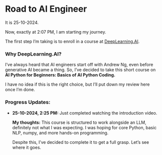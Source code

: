 # Road to AI Engineer

It is 25-10-2024.

Now, exactly at 2:07 PM, I am starting my journey.

The first step I’m taking is to enroll in a course at [DeepLearning.AI](https://learn.deeplearning.ai/courses/ai-python-for-beginners/lesson/1/introduction).

### Why DeepLearning.AI?

I’ve always heard that AI engineers start off with Andrew Ng, even before generative AI became a thing. So, I’ve decided to take this short course on **AI Python for Beginners: Basics of AI Python Coding.**

I have no idea if this is the right choice, but I’ll put down my review here once I’m done.

### Progress Updates:

- **25-10-2024, 2:25 PM:** Just completed watching the introduction video.

  **My thoughts:** This course is structured to work alongside an LLM, definitely not what I was expecting. I was hoping for core Python, basic NLP, numpy, and more hands-on programming.

  Despite this, I’ve decided to complete it to get a full grasp. Let’s see where it goes.